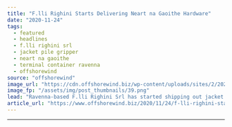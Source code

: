 ```yaml
---
title: "F.lli Righini Starts Delivering Neart na Gaoithe Hardware"
date: "2020-11-24"
tags: 
  - featured
  - headlines
  - f.lli righini srl
  - jacket pile gripper
  - neart na gaoithe
  - terminal container ravenna
  - offshorewind
source: "offshorewind"
image_url: "https://cdn.offshorewind.biz/wp-content/uploads/sites/2/2020/11/24124310/Neart-na-Gaoithe-Jacket-Pile-Grippers.png"
image_fp: "/assets/img/post_thumbnails/39.png"
lead: "Ravenna-based F.lli Righini Srl has started shipping out jacket pile grippers built for the"
article_url: "https://www.offshorewind.biz/2020/11/24/f-lli-righini-starts-delivering-neart-na-gaoithe-hardware/"
---
```


---
